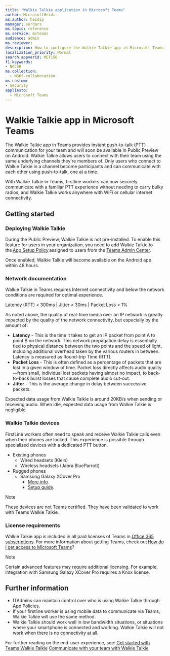 ```yaml
---
title: "Walkie Talkie application in Microsoft Teams"
author: MicrosoftHeidi
ms.author: heidip
manager: serdars
ms.topic: reference
ms.service: msteams
audience: admin
ms.reviewer:
description: How to configure the Walkie Talkie app in Microsoft Teams, from an ITAdmin perspective.
localization_priority: Normal
search.appverid: MET150
f1.keywords:
- NOCSH
ms.collection: 
  - M365-collaboration
ms.custom: 
- Security
appliesto: 
  - Microsoft Teams
---
```


# Walkie Talkie app in Microsoft Teams

The Walkie Talkie app in Teams provides instant push-to-talk (PTT) communication for your team and will soon be available in Public Preview on Android. Walkie Talkie allows users to connect with their team using the same underlying channels they're members of. Only users who connect to Walkie Talkie in a channel become participants and can communicate with each other using push-to-talk, one at a time.

With Walkie Talkie in Teams, firstline workers can now securely communicate with a familiar PTT experience without needing to carry bulky radios, and Walkie Talkie works anywhere with WiFi or cellular internet connectivity.

## Getting started

### Deploying Walkie Talkie

During the Public Preview, Walkie Talkie is not pre-installed. To enable this feature for users in your organization, you need to add Walkie Talkie to the [App Setup Policy](teams-app-setup-policies.md) assigned to users from the [Teams Admin Center](https://admin.teams.microsoft.com/).

Once enabled, Walkie Talkie will become available on the Android app within 48 hours.

### Network documentation

Walkie Talkie in Teams requires Internet connectivity and below the network conditions are required for optimal experience.

Latency (RTT) < 300ms | Jitter < 30ms | Packet Loss < 1%

As noted above, the quality of real-time media over an IP network is greatly impacted by the quality of the network connectivity, but especially by the amount of:

- **Latency** - This is the time it takes to get an IP packet from point A to point B on the network. This network propagation delay is essentially tied to physical distance between the two points and the speed of light, including additional overhead taken by the various routers in between. Latency is measured as Round-trip Time (RTT).
- **Packet Loss** - This is often defined as a percentage of packets that are lost in a given window of time. Packet loss directly affects audio quality—from small, individual lost packets having almost no impact, to back-to-back burst losses that cause complete audio cut-out.
- **Jitter** - This is the average change in delay between successive packets.

Expected data usage from Walkie Talkie is around 20KB/s when sending or receiving audio. When idle, expected data usage from Walkie Talkie is negligible.

### Walkie Talkie devices

FirstLine workers often need to speak and receive Walkie Talkie calls even when their phones are locked. This experience is possible through specialized devices with a dedicated PTT button.

- Existing phones
  - Wired headsets (Klein)
  - Wireless headsets (Jabra BlueParrott)
- Rugged phones
  - Samsung Galaxy XCover Pro
    - [More info](https://www.samsung.com/us/business/products/mobile/phones/galaxy-xcover-pro/).
    - [Setup guide](https://docs.samsungknox.com/admin/knox-service-plugin/intune-teams.htm).

> [!NOTE]
> These devices are not Teams certified. They have been validated to work with Teams Walkie Talkie.

### License requirements

Walkie Talkie app is included in all paid licenses of Teams in [Office 365 subscriptions](https://docs.microsoft.com/MicrosoftTeams/office-365-licensing). For more information about getting Teams, check out [How do I get access to Microsoft Teams](https://support.office.com/article/fc7f1634-abd3-4f26-a597-9df16e4ca65b)?

> [!NOTE]
> Certain advanced features may require additional licensing. For example, integration with Samsung Galaxy XCover Pro requires a Knox license.

## Further information

- ITAdmins can maintain control over who is using Walkie Talkie through App Policies.
- If your firstline worker is using mobile data to communicate via Teams, Walkie Talkie will use the same method.
- Walkie Talkie should work well in low bandwidth situations, or situations where your smartphone is connected and working. Walkie Talkie will not work when there is no connectivity at all.

For further reading on the end-user experience, see:
[Get started with Teams Walkie Talkie](https://support.microsoft.com/office/get-started-with-teams-walkie-talkie-25bdc3d5-bbb2-41b7-89bf-650fae0c8e0c)
[Communicate with your team with Walkie Talkie](https://support.microsoft.com/office/communicate-with-your-team-in-walkie-talkie-e4342550-5516-4451-b9ec-93166b60f8a4)
